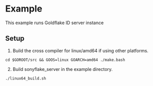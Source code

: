 Example
=======

This example runs Goldflake ID server instance

Setup
-----

1. Build the cross compiler for linux/amd64 if using other platforms.

  ```
  cd $GOROOT/src && GOOS=linux GOARCH=amd64 ./make.bash
  ```

2. Build sonyflake_server in the example directory.

  ```
  ./linux64_build.sh
  ```